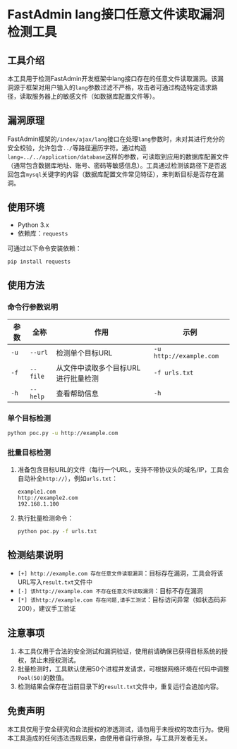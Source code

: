 # FastAdmin lang接口任意文件读取漏洞检测工具

## 工具介绍
本工具用于检测FastAdmin开发框架中lang接口存在的任意文件读取漏洞。该漏洞源于框架对用户输入的`lang`参数过滤不严格，攻击者可通过构造特定请求路径，读取服务器上的敏感文件（如数据库配置文件等）。

## 漏洞原理
FastAdmin框架的`/index/ajax/lang`接口在处理`lang`参数时，未对其进行充分的安全校验，允许包含`../`等路径遍历字符。通过构造`lang=../../application/database`这样的参数，可读取到应用的数据库配置文件（通常包含数据库地址、账号、密码等敏感信息）。工具通过检测该路径下是否返回包含`mysql`关键字的内容（数据库配置文件常见特征），来判断目标是否存在漏洞。

## 使用环境
- Python 3.x
- 依赖库：`requests`

可通过以下命令安装依赖：
```bash
pip install requests
```

## 使用方法
### 命令行参数说明
| 参数 | 全称 | 作用 | 示例 |
|------|------|------|------|
| `-u` | `--url` | 检测单个目标URL | `-u http://example.com` |
| `-f` | `--file` | 从文件中读取多个目标URL进行批量检测 | `-f urls.txt` |
| `-h` | `--help` | 查看帮助信息 | `-h` |

### 单个目标检测
```bash
python poc.py -u http://example.com
```

### 批量目标检测
1. 准备包含目标URL的文件（每行一个URL，支持不带协议头的域名/IP，工具会自动补全`http://`），例如`urls.txt`：
   ```
   example1.com
   http://example2.com
   192.168.1.100
   ```
2. 执行批量检测命令：
   ```bash
   python poc.py -f urls.txt
   ```

## 检测结果说明
- `[+] http://example.com 存在任意文件读取漏洞`：目标存在漏洞，工具会将该URL写入`result.txt`文件中
- `[-] 该http://example.com 不存在任意文件读取漏洞`：目标不存在漏洞
- `[*] 该http://example.com 存在问题,请手工测试`：目标访问异常（如状态码非200），建议手工验证

## 注意事项
1. 本工具仅用于合法的安全测试和漏洞验证，使用前请确保已获得目标系统的授权，禁止未授权测试。
2. 批量检测时，工具默认使用50个进程并发请求，可根据网络环境在代码中调整`Pool(50)`的数值。
3. 检测结果会保存在当前目录下的`result.txt`文件中，重复运行会追加内容。

## 免责声明
本工具仅用于安全研究和合法授权的渗透测试，请勿用于未授权的攻击行为。使用本工具造成的任何违法违规后果，由使用者自行承担，与工具开发者无关。
